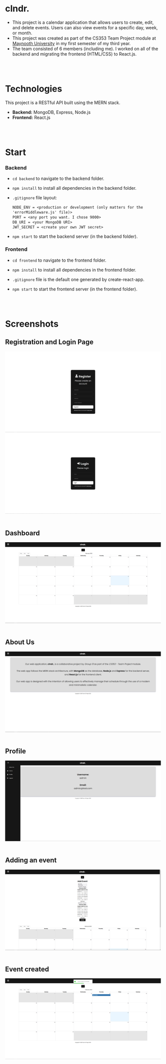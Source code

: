 # clndr.
- This project is a calendar application that allows users to create, edit, and delete events. Users can also view events for a specific day, week, or month.
- This project was created as part of the CS353 Team Project module at <a href="https://www.maynoothuniversity.ie/">Maynooth University</a> in my first semester of my third year.
- The team consisted of 6 members (including me). I worked on all of the backend and migrating the frontend (HTML/CSS) to React.js.
<br>
<br>

# Technologies

This project is a RESTful API built using the MERN stack.
- **Backend:** MongoDB, Express, Node.js
- **Frontend:** React.js
<br>
<br>

# Start

### Backend

- ```cd backend``` to navigate to the backend folder.

- ```npm install``` to install all dependencies in the backend folder.

- ```.gitignore``` file layout:    
    ```
    NODE_ENV = <production or development (only matters for the 'errorMiddleware.js' file)>
    PORT = <any port you want. I chose 9000>
    DB_URI = <your MongoDB URI>
    JWT_SECRET = <create your own JWT secret>
    ```

- ```npm start``` to start the backend server (in the backend folder).

### Frontend

- ```cd frontend``` to navigate to the frontend folder.

- ```npm install``` to install all dependencies in the frontend folder.

- ```.gitignore``` file is the default one generated by create-react-app.

- ```npm start``` to start the frontend server (in the frontend folder).
<br>
<br>

# Screenshots

## Registration and Login Page
<img src="screenshots/Register.png">
<img src="screenshots/Login.png">
<br><br>

## Dashboard
<img src="screenshots/Dashboard.png">
<br><br>

## About Us
<img src="screenshots/AboutUs.png">
<br><br>

## Profile
<img src="screenshots/Profile.png">
<br><br>

## Adding an event
<img src="screenshots/AddEvent.png">
<br><br>


## Event created
<img src="screenshots/EventCreated.png">
<br><br>